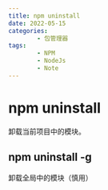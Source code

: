```yaml
---
title: npm uninstall
date: 2022-05-15
categories:
        - 包管理器
tags:
        - NPM
        - NodeJs
        - Note
---
```


# npm uninstall

卸载当前项目中的模块。

## npm uninstall -g

卸载全局中的模块（慎用）
